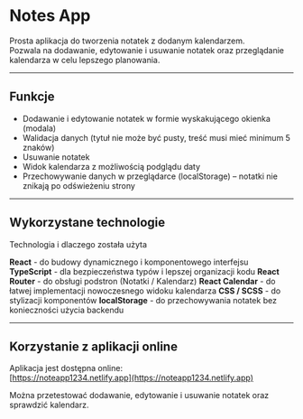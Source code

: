 # Notes App 

Prosta aplikacja do tworzenia notatek z dodanym kalendarzem.  
Pozwala na dodawanie, edytowanie i usuwanie notatek oraz przeglądanie kalendarza w celu lepszego planowania.

---

## Funkcje

- Dodawanie i edytowanie notatek w formie wyskakującego okienka (modala)
- Walidacja danych (tytuł nie może być pusty, treść musi mieć minimum 5 znaków)
- Usuwanie notatek
- Widok kalendarza z możliwością podglądu daty
- Przechowywanie danych w przeglądarce (localStorage) – notatki nie znikają po odświeżeniu strony

---

## Wykorzystane technologie

Technologia i dlaczego została użyta

**React**  - do budowy dynamicznego i komponentowego interfejsu  
**TypeScript**  - dla bezpieczeństwa typów i lepszej organizacji kodu
**React Router**  - do obsługi podstron (Notatki / Kalendarz)
**React Calendar**  - do łatwej implementacji nowoczesnego widoku kalendarza 
**CSS / SCSS**  - do stylizacji komponentów
**localStorage**  - do przechowywania notatek bez konieczności użycia backendu 

---

## Korzystanie z aplikacji online

Aplikacja jest dostępna online:  
[https://noteapp1234.netlify.app](https://noteapp1234.netlify.app)

Można przetestować dodawanie, edytowanie i usuwanie notatek oraz sprawdzić kalendarz.
